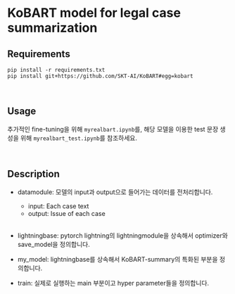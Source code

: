 # KoBART model for legal case summarization

## Requirements

```
pip install -r requirements.txt
pip install git+https://github.com/SKT-AI/KoBART#egg=kobart
```

<br/>

## Usage


추가적인 fine-tuning을 위해 `myrealbart.ipynb`를, 해당 모델을 이용한 test 문장 생성을 위해 `myrealbart_test.ipynb`를 참조하세요.

<br/>


## Description

- datamodule: 모델의 input과 output으로 들어가는 데이터를 전처리합니다. 

    - input: Each case text
    - output: Issue of each case
    
    <br/>

- lightningbase: pytorch lightning의 lightningmodule을 상속해서 optimizer와 save_model을 정의합니다. 

- my_model: lightningbase를 상속해서 KoBART-summary의 특화된 부분을 정의합니다. 

- train: 실제로 실행하는 main 부분이고 hyper parameter들을 정의합니다. 